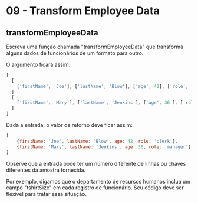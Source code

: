 # 09 - Transform Employee Data

## transformEmployeeData

Escreva uma função chamada "transformEmployeeData" que transforma alguns dados de funcionários de um formato para outro.

O argumento ficará assim:

```javascript
[
  [
    ['firstName', 'Joe'], ['lastName', 'Blow'], ['age', 42], ['role', 'clerk']
  ]
  [
    ['firstName', 'Mary'], ['lastName', 'Jenkins'], ['age', 36 ], ['role', 'manager']
  ]
]
```

Dada a entrada, o valor de retorno deve ficar assim:

```javascript
[
    {firstName: 'Joe', lastName: 'Blow', age: 42, role: 'clerk'},
    {firstName: 'Mary', lastName: 'Jenkins', age: 36, role: 'manager'}
]
```

Observe que a entrada pode ter um número diferente de linhas ou chaves diferentes da amostra fornecida.

Por exemplo, digamos que o departamento de recursos humanos inclua um campo "tshirtSize" em cada registro de funcionário. Seu código deve ser flexível para tratar essa situação.

